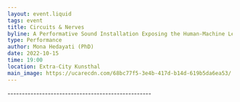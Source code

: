 ```yaml
---
layout: event.liquid
tags: event
title: Circuits & Nerves
byline: A Performative Sound Installation Exposing the Human-Machine Leaky Boundaries
type: Performance
author: Mona Hedayati (PhD)
date: 2022-10-15
time: 19:00
location: Extra-City Kunsthal
main_image: https://ucarecdn.com/68bc77f5-3e4b-417d-b14d-619b5da6ea53/
---
```

\-﻿-------------------------------------------------